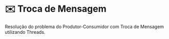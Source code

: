 # :envelope: Troca de Mensagem

Resolução do problema do Produtor-Consumidor com Troca de Mensagem utilizando Threads. 

